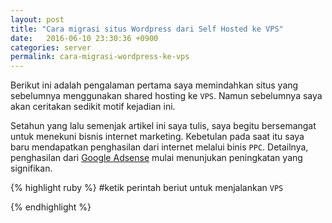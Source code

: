 ```yaml
---
layout: post
title: "Cara migrasi situs Wordpress dari Self Hosted ke VPS"
date:   2016-06-10 23:30:36 +0900
categories: server
permalink: cara-migrasi-wordpress-ke-vps
---
```


Berikut ini adalah pengalaman pertama saya memindahkan situs yang sebelumnya menggunakan shared hosting ke `VPS`. Namun sebelumnya saya akan ceritakan sedikit motif kejadian ini.

Setahun yang lalu semenjak artikel ini saya tulis, saya begitu bersemangat untuk menekuni bisnis internet marketing. Kebetulan pada saat itu saya baru mendapatkan penghasilan dari internet melalui binis `PPC`. Detailnya, penghasilan dari [Google Adsense][ga-link] mulai menunjukan peningkatan yang signifikan.

{% highlight ruby %}
#ketik perintah beriut untuk menjalankan `VPS`
<?php
include_once('koneksi.php');
echo "kelapa tua";
?>


{% endhighlight %}

[ga-link]: https://adsense.google.com/